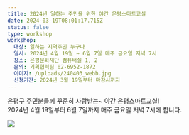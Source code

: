 ```yaml
---
title: 2024년 일하는 주민을 위한 야간 은평스마트교실
date: 2024-03-19T08:01:17.715Z
status: false
type: workshop
workshop:
  대상: 일하는 지역주민 누구나
  일시: 2024년 4월 19일 ~ 6월 7일 매주 금요일 저녁 7시
  장소: 은평문화재단 컴퓨터실 1, 2
  문의: 기획협력팀 02-6952-1872
  이미지: /uploads/240403_webb.jpg
  신청기간: 2024년 3월 19일부터 마감시까지
---
```

<!--StartFragment-->

은평구 주민분들께 꾸준히 사랑받는~ 야간 은평스마트교실! <br>
2024년 4월 19일부터 6월 7일까지 매주 금요일 저녁 7시에 합니다.

<!--EndFragment-->

![](/uploads/240403_web.jpg)